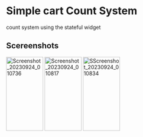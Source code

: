 # Simple cart Count System
 count system using the stateful widget


## Scereenshots



<img src="https://github.com/Thamina33/Simple-Cart-Count-System/assets/37588746/573750e6-06b8-4292-8306-a1fe880c7ff2" alt="Screenshot_20230924_010736" width="100" height="200">
<img src="https://github.com/Thamina33/Simple-Cart-Count-System/assets/37588746/2b5dab51-0547-4813-b1c4-da581cb149d7" alt="Screenshot_20230924_010817" width="100" height="200">
<img src="https://github.com/Thamina33/Simple-Cart-Count-System/assets/37588746/9b0794f4-5f1e-4fe5-88a2-855e7803b001" alt="SScreenshot_20230924_010834" width="100" height="200">

